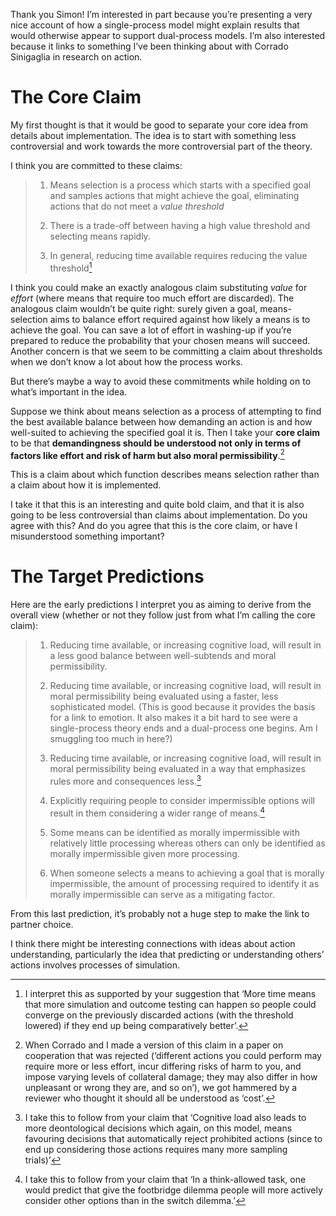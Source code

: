 Thank you Simon!  I’m interested in part because you’re presenting a very nice
account of how a single-process model might explain results that would otherwise
appear to support dual-process models. I’m also interested because it links to something
I’ve been thinking about with Corrado Sinigaglia in research on action. 

# The Core Claim

My first thought is that it would be good to separate your core idea from 
details about implementation.  The idea is to start with something less controversial
and work towards the more controversial part of the theory.

I think you are committed to these claims:

> 1. Means selection is a process which starts with a specified goal and samples actions that might
>   achieve the goal, eliminating actions that do not meet a *value threshold* 
>
> 1. There is a trade-off between having a high value threshold and selecting means rapidly.
>
> 1. In general, reducing time available requires reducing the value threshold[^key-idea]

[^key-idea]: I interpret this as supported by your suggestion that ‘More time means that more simulation and outcome testing can happen so people could converge on the previously discarded actions (with the threshold lowered) if they end up being comparatively better’.

I think you could make an exactly analogous claim substituting *value* for *effort*
(where means that require too much effort are discarded). 
The analogous claim wouldn’t be quite right: surely given a goal, means-selection aims 
to balance effort required against how likely a means is to achieve the goal. 
You can save a lot of effort in washing-up if you’re prepared to reduce the 
probability that your chosen means will succeed.
Another concern is that we seem to be committing a claim about thresholds when
we don’t know a lot about how the process works.

But there’s maybe a way to avoid these commitments while holding on to 
what’s important in the idea.

Suppose we think about means selection as a process of attempting to find the best
available balance between how demanding an action is and how well-suited 
to achieving the specified goal it is.  Then  I take your **core claim** to be 
that **demandingness should be understood not only in terms of factors like 
effort and risk of harm but also moral permissibility**.[^dec-th]

[^dec-th]: When Corrado and I made a version of this claim in a paper on cooperation 
    that was rejected (‘different actions you could perform may require more or 
    less effort, incur differing risks of harm to you, and impose varying levels of collateral damage; they 
    may also differ in how unpleasant or wrong they are, and so on’), we got hammered by a reviewer
    who thought it should all be understood as ‘cost’. 

This is a claim about which function describes means selection rather than
a claim about how it is implemented.

I take it that this is an interesting and quite bold claim, and that it is also
going to be less controversial than claims about implementation.  Do you agree with this?
And do you agree that this is the core claim, or have I misunderstood something important?


# The Target Predictions

Here are the early predictions I interpret you as aiming to derive from the overall view
(whether or not they follow just from what I’m calling the core claim):

> 1. Reducing time available, or increasing cognitive load, will result in a less good balance between 
>   well-subtends and moral permissibility.
>
> 1. Reducing time available, or increasing cognitive load, will result in moral permissibility
>   being evaluated using a faster, less sophisticated model. (This is good because it provides 
>   the basis for a link to emotion. It also makes it a bit hard to see were a single-process
>   theory ends and a dual-process one begins. Am I smuggling too much in here?)
>
> 1. Reducing time available, or increasing cognitive load, will result in moral permissibility
>  being evaluated in a way that emphasizes rules more and consequences less.[^si-sample]
>
> 1. Explicitly requiring people to consider impermissible options will result in them
>  considering a wider range of means.[^si-drop]
>
> 1. Some means can be identified as morally impermissible with relatively little processing
>   whereas others can only be identified as morally impermissible given more processing.
>
> 1. When someone selects a means to achieving a goal that is morally impermissible, the amount of
>   processing required to identify it as morally impermissible can serve as a mitigating factor.

[^si-sample]: I take this to follow from your claim that ‘Cognitive load also leads to more deontological decisions which again, on this model, means favouring decisions that automatically reject prohibited actions (since to end up considering those actions requires many more sampling trials)’

[^si-drop]: I take this to follow from your claim that ‘In a think-allowed task, one would predict that give the footbridge dilemma people will more actively consider other options than in the switch dilemma.’

From this last prediction, it’s probably not a huge step to make the link to partner choice.

I think there might be interesting connections with ideas about action understanding, 
particularly the idea that predicting or understanding others’ actions involves processes 
of simulation.